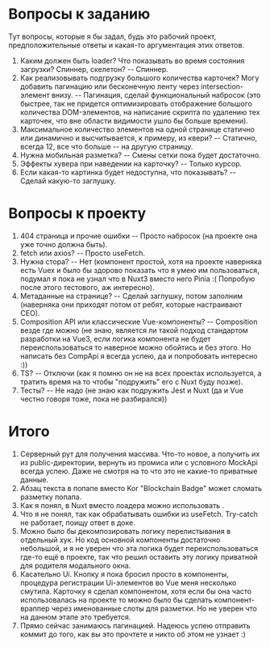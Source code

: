 # Вопросы к заданию

Тут вопросы, которые я бы задал, будь это рабочий проект, предположительные ответы и какая-то аргументация этих ответов.

1. Каким должен быть loader? Что показывать во время состояния загрузки? Спиннер, скелетон? -- Спиннер.
2. Как реализовывать подгрузку большого количества карточек? Могу добавить пагинацию или бесконечную ленту через intersection-элемент внизу. -- Пагинация, сделай функциональный набросок (это быстрее, так не придется оптимизировать отображение большого количества DOM-элементов, на написание скрипта по удалению тех карточек, что вне области видимости ушло бы больше времени).
3. Максимальное количество элементов на одной странице статично или динамично и высчитывается, к примеру, из квери? -- Статично, всегда 12, все что больше -- на другую страницу.
4. Нужна мобильная разметка? -- Смены сетки пока будет достаточно.
5. Эффекты хувера при наведении на карточку? -- Только курсор.
6. Если какая-то картинка будет недоступна, что показывать? -- Сделай какую-то заглушку.

# Вопросы к проекту

1. 404 страница и прочие ошибки -- Просто набросок (на проекте она уже точно должна быть).
2. fetch или axios? -- Просто useFetch.
3. Нужна стора? -- Нет (компонент простой, хотя на проекте наверняка есть Vuex и было бы здорово показать что я умею им пользоваться, подумал я пока не узнал что в Nuxt3 вместо него Pinia :( Попробую после этого тестового, аж интересно).
4. Метаданные на странице? -- Сделай заглушку, потом заполним (наверняка они приходят потом от ребят, которые настраивают СЕО).
5. Composition API или классические Vue-компоненты? -- Composition везде где можно (не знаю, является ли такой подход стандартом разработки на Vue3, если логика компонента не будет переиспользоваться то наверное можно обойтись и без этого. Но написать без CompApi я всегда успею, да и попробовать интересно :))
6. TS? -- Отключи (как я помню он не на всех проектах используется, а тратить время на то чтобы "подружить" его с Nuxt буду позже).
7. Тесты? -- Не надо (не знаю как подружить Jest и Nuxt (да и Vue честно говоря тоже, пока не разбирался))

# Итого

1. Серверный рут для получения массива. Что-то новое, а получить их из public-директории, вернуть из промиса или с условного MockApi всегда успею. Даже не смотря на то что это не какие-то приватные данные.
2. Абзац текста в попапе вместо Kor "Blockchain Badge" может сломать разметку попапа.
3. Как я понял, в Nuxt вместо лоадера можно использовать <NuxtLoadingIndicator>.
4. Что я не понял, так как обрабатывать ошибки из useFetch. Try-catch не работает, поищу ответ в доке.
5. Можно было бы декомпозировать логику перелистывания в отдельный хук. Но код основной компоненты достаточно небольшой, и я не уверен что эта логика будет переиспользоваться где-то ещё в проекте, так что решил оставить эту логику приватной для родителя модального окна.
6. Касательно Ui. Кнопку я пока бросил просто в компоненты, процедура регистрации Ui-элементов во Vue меня несколько смутила. Карточку я сделал компонентом, хотя если бы она часто использовалась на проекте то можно было бы сделать компонент-враппер через именованные слоты для разметки. Но не уверен что на данном этапе это требуется.
7. Прямо сейчас занимаюсь пагинацией. Надеюсь успею отправить коммит до того, как вы это прочтете и никто об этом не узнает :)
